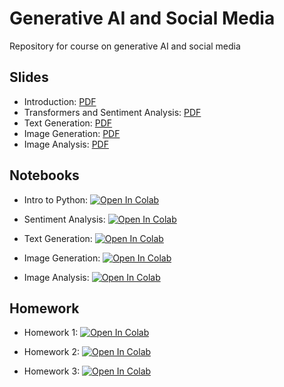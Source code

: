 # Generative AI and Social Media
Repository for course on generative AI and social media

## Slides

- Introduction: [PDF](https://github.com/zlisto/social_media_genAI/blob/main/slides/Lecture_01_Intro_to_GENAISM.pdf)
- Transformers and Sentiment Analysis: [PDF](https://github.com/zlisto/social_media_genAI/blob/main/slides/Lecture_03_Transformers.pdf)
- Text Generation: [PDF](https://github.com/zlisto/social_media_genAI/blob/main/slides/Lecture_05_Text_Generation.pdf)
- Image Generation: [PDF](https://github.com/zlisto/social_media_genAI/blob/main/slides/Lecture_06_Image_Generation.pdf)
- Image Analysis: [PDF](https://github.com/zlisto/social_media_genAI/blob/main/slides/Lecture_07_Image_Analysis.pdf)




## Notebooks
- Intro to Python: [![Open In Colab](https://colab.research.google.com/assets/colab-badge.svg)](https://colab.research.google.com/github/zlisto/social_media_genAI/blob/main/main/Lecture_02_BasicPython.ipynb)

- Sentiment Analysis: [![Open In Colab](https://colab.research.google.com/assets/colab-badge.svg)](https://colab.research.google.com/github/zlisto/social_media_genAI/blob/main/main/Lecture_04_SentimentAnalysis.ipynb)

- Text Generation: [![Open In Colab](https://colab.research.google.com/assets/colab-badge.svg)](https://colab.research.google.com/github/zlisto/social_media_genAI/blob/main/main/Lecture_05_TextGeneration.ipynb)

- Image Generation: [![Open In Colab](https://colab.research.google.com/assets/colab-badge.svg)](https://colab.research.google.com/github/zlisto/social_media_genAI/blob/main/main/Lecture_06_ImageGeneration.ipynb)

- Image Analysis: [![Open In Colab](https://colab.research.google.com/assets/colab-badge.svg)](https://colab.research.google.com/github/zlisto/social_media_genAI/blob/main/main/Lecture_08_ImageAnalysis.ipynb)

## Homework

- Homework 1: [![Open In Colab](https://colab.research.google.com/assets/colab-badge.svg)](https://colab.research.google.com/github/zlisto/social_media_genAI/blob/main/main/HW1.ipynb)

- Homework 2: [![Open In Colab](https://colab.research.google.com/assets/colab-badge.svg)](https://colab.research.google.com/github/zlisto/social_media_genAI/blob/main/main/HW2.ipynb)

- Homework 3: [![Open In Colab](https://colab.research.google.com/assets/colab-badge.svg)](https://colab.research.google.com/github/zlisto/social_media_genAI/blob/main/main/HW3.ipynb)





























